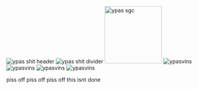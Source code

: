 <img src="https://drive.google.com/uc?id=13JBtNuSy58uuMBpiVHhdXZsU-Jpmr4O9" alt="ypas shit header">

<img src="https://drive.google.com/uc?id=1t2F0_Z9RlTupx757T_bBogYt0yAYa7wv" alt="ypas shit divider">

<img src="https://drive.google.com/uc?id=1fsxLTSCtuf83SFIpPl9ESY88pKBwW2fa" alt="ypas sgc" height="150px">

<img src="https://drive.google.com/uc?id=1PN_RkWDM4J-O7DIGv8ivLCrwSuW9fQwn" alt="ypasvins">
<img src="https://drive.google.com/uc?id=1Y4sAza3JRDQvsScz6B0oAaAcI7G-FwiX" alt="ypasvins">
<img src="https://drive.google.com/uc?id=16cPSTvoqn4hP05yfjgRy97Yuj7i5rFyy" alt="ypasvins">
<img src="https://drive.google.com/uc?id=1t2F0_Z9RlTupx757T_bBogYt0yAYa7wv" alt="ypasvins">


piss off piss off piss off this isnt done

